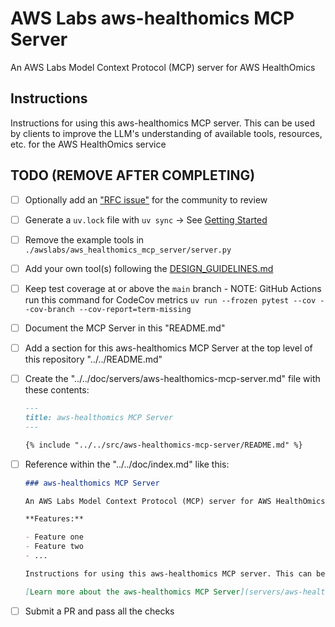 # AWS Labs aws-healthomics MCP Server

An AWS Labs Model Context Protocol (MCP) server for AWS HealthOmics

## Instructions

Instructions for using this aws-healthomics MCP server. This can be used by clients to improve the LLM's understanding of available tools, resources, etc. for the AWS HealthOmics service

## TODO (REMOVE AFTER COMPLETING)

* [ ] Optionally add an ["RFC issue"](https://github.com/awslabs/mcp/issues) for the community to review
* [ ] Generate a `uv.lock` file with `uv sync` -> See [Getting Started](https://docs.astral.sh/uv/getting-started/)
* [ ] Remove the example tools in `./awslabs/aws_healthomics_mcp_server/server.py`
* [ ] Add your own tool(s) following the [DESIGN_GUIDELINES.md](https://github.com/awslabs/mcp/blob/main/DESIGN_GUIDELINES.md)
* [ ] Keep test coverage at or above the `main` branch - NOTE: GitHub Actions run this command for CodeCov metrics `uv run --frozen pytest --cov --cov-branch --cov-report=term-missing`
* [ ] Document the MCP Server in this "README.md"
* [ ] Add a section for this aws-healthomics MCP Server at the top level of this repository "../../README.md"
* [ ] Create the "../../doc/servers/aws-healthomics-mcp-server.md" file with these contents:

    ```markdown
    ---
    title: aws-healthomics MCP Server
    ---

    {% include "../../src/aws-healthomics-mcp-server/README.md" %}
    ```

* [ ] Reference within the "../../doc/index.md" like this:

    ```markdown
    ### aws-healthomics MCP Server

    An AWS Labs Model Context Protocol (MCP) server for AWS HealthOmics

    **Features:**

    - Feature one
    - Feature two
    - ...

    Instructions for using this aws-healthomics MCP server. This can be used by clients to improve the LLM's understanding of available tools, resources, etc. for the AWS HealthOmics service

    [Learn more about the aws-healthomics MCP Server](servers/aws-healthomics-mcp-server.md)
    ```

* [ ] Submit a PR and pass all the checks
